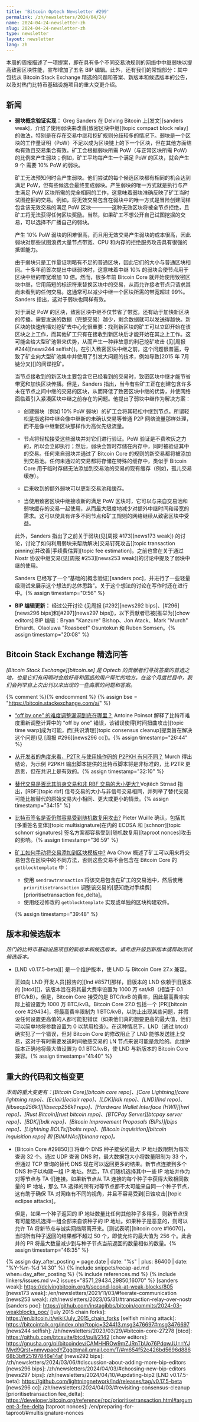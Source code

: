 ```yaml
---
title: 'Bitcoin Optech Newsletter #299'
permalink: /zh/newsletters/2024/04/24/
name: 2024-04-24-newsletter-zh
slug: 2024-04-24-newsletter-zh
type: newsletter
layout: newsletter
lang: zh
---
```

本周的周报描述了一项提案，即在具有多个不同交易池规则的网络中中继弱块以提高致密区块性能，宣布增加了五名 BIP 编辑。此外，还有我们的常规部分：其中包括从 Bitcoin Stack Exchange 精选的问题和答案、新版本和候选版本的公告，以及对热门比特币基础设施项目的重大变更介绍。

## 新闻

- **<!--Weak-blocks-proof--of-concept-implementation-->弱块概念验证实现：** Greg Sanders 在 Delving Bitcoin 上[发文][sanders weak]，介绍了使用弱块来改善[致密区块中继][topic compact block relay]的做法，特别是在存在交易中继和挖矿规则分歧较多的情况下。弱块是一个区块的工作量证明（PoW）不足以成为区块链上的下一个区块，但在其他方面结构有效且交易集合有效。矿工会根据弱块所需 PoW（与正常区块所需 PoW）的比例来产生弱块；例如，矿工平均每产生一个满足 PoW 的区块，就会产生 9 个 需要 10% PoW 的弱块。

  矿工无法预知何时会产生弱块。他们尝试的每个候选区块都有相同的机会达到满足 PoW，但有些候选会最终变成弱块。产生弱块的唯一方式就是执行与产生满足 PoW 区块所需的完全相同的工作，这意味着弱块准确反映了矿工当时试图挖掘的交易。例如，将无效交易包含在弱块中的唯一方式是冒险创建同样包含该无效交易的满足 PoW 区块————这种无效区块将被全节点拒绝，且矿工将无法获得任何区块奖励。当然，如果矿工不想公开自己试图挖掘的交易，可以选择不广播自己的弱块。

  产生 10% PoW 弱块的困难很高，而且用无效交易产生弱块的成本很高，因此弱块对那些试图浪费大量节点带宽、CPU 和内存的拒绝服务攻击具有很强的抵御能力。

  由于弱块只是工作量证明略有不足的普通区块，因此它们的大小与普通区块相同。十多年前首次提出中继弱块时，这意味着中继 10% 的弱块会使节点用于区块中继的带宽增加 10 倍。然而，很多年前 Bitcoin Core 就开始使用致密区块中继，它用简短的标识符来替换区块中的交易，从而允许接收节点只请求其尚未看到的任何交易。这通常可以减少中继一个区块所需的带宽超过 99%。Sanders 指出，这对于弱块也同样有效。 

  对于满足 PoW 的区块，致密区块中继不仅节省了带宽，还有助于加快新区块的传播。需要发送的数据（完整交易）越少，剩余数据就可以发送得越快。新区块的快速传播对挖矿去中心化很重要：找到新区块的矿工可以立即开始在该区块之上工作，而其他矿工只有在接收到新区块后才能开始在其之上工作。这可能会给大型矿池带来优势，从而产生一种非故意的利己挖矿攻击 (见[周报 #244][news244 selfish])。在引入致密区块中继之前，这个问题很普遍，导致了矿业向大型矿池集中并使用了引发大问题的技术，例如导致[2015 年 7月链分叉][]的间谍挖矿。

  当节点接收到的新区块主要包含它已经看到的交易时，致密区块中继才能节省带宽和加快区块传播。但是，Sanders 指出，当今有些矿工正在创建包含许多未在节点之间中继的交易的区块，从而降低了致密区块中继的优势，并使网络面临着引入紧凑区块中继之前存在的问题。他提出了弱块中继作为解决方案：

  - 创建弱块（例如 10% PoW 弱块）的矿工会将其轻松中继到节点。所谓轻松是指这种中继会像中继新的未确认交易等普通 P2P 网络流量那样处理，而不是像中继新区块那样作为高优先级流量。

  - 节点将轻松接受这些弱块并对它们进行验证。PoW 验证是不费吹灰之力的，所以会立即执行；然后，弱块会暂时存储在内存中，同时被验证其中的交易。任何来自弱块并通过了 Bitcoin Core 的规则的新交易都将被添加到交易池。任何未通过的交易都将存储在特殊的缓存中，类似于 Bitcoin Core 用于临时存储无法添加到交易池的交易的现有缓存（例如，孤儿交易缓存）。

  - 后来收到的额外弱块可以更新交易池和缓存。

  - 当使用致密区块中继接收新的满足 PoW 区块时，它可以与来自交易池和弱块缓存的交易一起使用，从而最大限度地减少对额外中继时间和带宽的需求。这可以使具有许多不同节点和矿工规则的网络继续从致密区块中受益。

  此外，Sanders 指出了之前关于弱块(见[周报 #173][news173 weak]) 的讨论，讨论了如何利用弱块来帮助解决[交易钉死攻击][topic transaction pinning]并改善[手续费估算][topic fee estimation]。之前也曾在关于通过 Nostr 协议中继交易(见[周报 #253][news253 weak])的讨论中提及了弱块中继的使用。

  Sanders 已经写了一个“基础的[概念验证][sanders poc]，并进行了一些轻量级测试来展示这个想法的总体思路”。关于这个想法的讨论在写作时还在进行中。{% assign timestamp="0:56" %}

- **<!--BIP-editors-update-->BIP 编辑更新：** 经过公开讨论 (见周报 [#292][news292 bips]、[#296][news296 bips]和[#297][news297 bips])，以下贡献者已被[推举为][chow editors] BIP 编辑：Bryan "Kanzure" Bishop、Jon Atack、Mark "Murch" Erhardt、Olaoluwa "Roasbeef" Osuntokun 和 Ruben Somsen。{% assign timestamp="20:08" %}

## Bitcoin Stack Exchange 精选问答

*[Bitcoin Stack Exchange][bitcoin.se] 是 Optech 的贡献者们寻找答案的首选之地，也是它们有闲暇时会给好奇和困惑的用户帮忙的地方。在这个月度栏目中，我们会列举自上次出刊以来出现的一些高票的问题和答案。*

{% comment %}<!-- https://bitcoin.stackexchange.com/search?tab=votes&q=created%3a1m..%20is%3aa
nswer -->{% endcomment %}
{% assign bse = "https://bitcoin.stackexchange.com/a/" %}

- [“off by one” 的难度调整漏洞到底在哪里？]({{bse}}20597)
  Antoine Poinsot 解释了比特币难度重新调整计算中的 “off by one” 错误，该错误使得[时间扭曲攻击][topic time warp]成为可能，而[共识清理][topic consensus cleanup]提案旨在解决这个问题(见
  [周报 #296][news296 cc])。{% assign timestamp="26:44" %}

- [从开发者的角度来看，P2TR 与使用操作码的 P2PKH 有何不同？]({{bse}}122548)
  Murch 得出结论，为示例 P2PKH 输出脚本提供的比特币脚本将是非标准的，比 P2TR 更昂贵，但在共识上是有效的。{% assign timestamp="32:10" %}

- [替代交易是否比其前身交易和非 RBF 交易的大小更大?   ]({{bse}}122473)
  Vojtěch Strnad 指出，[RBF][topic rbf] 信号交易的大小与非信号交易相同，并列举了替代交易可能比被替代的原始交易大小相同、更大或更小的情景。{% assign timestamp="34:15" %}

- [比特币签名是否仍然容易受到随机数复用攻击?]({{bse}}122621)
  Pieter Wuille 确认，包括其[多重签名变体][topic multisignature]在内的 ECDSA 和 [schnorr][topic schnorr signatures] 签名方案都容易受到[随机数复用][taproot nonces]攻击的影响。{% assign timestamp="36:59" %}

- [矿工如何手动将交易添加到区块模板中?]({{bse}}122725)
  Ava Chow 概述了矿工可以用来将交易包含在区块中的不同方法，否则这些交易不会包含在 Bitcoin Core 的
  `getblocktemplate` 中：

  - 使用 `sendrawtransaction` 将该交易包含在矿工的交易池中，然后使用 `prioritisetransaction` 调整该交易的[感知绝对手续费][prioritisetransaction fee_delta]。
  - 使用经过修改的 `getblocktemplate` 实现或单独的区块构建软件。

  {% assign timestamp="39:48" %}

## 版本和候选版本

*热门的比特币基础设施项目的新版本和候选版本。请考虑升级到新版本或帮助测试候选版本。*

- [LND v0.17.5-beta][] 是一个维护版本，使 LND 与 Bitcoin Core 27.x 兼容。

  正如向 LND 开发人员[报告的][lnd #8571]那样，旧版本的 LND 依赖于旧版本的 [btcd][]，该版本旨在将其最大费率设置为 1000 万 sat/kB（相当于 0.1 BTC/kB）。但是，Bitcoin Core 接受的是 BTC/kvB 的费率，因此最高费率实际上被设置为 1000 万 BTC/kvB。Bitcoin Core 27.0 包括一个 [PR][bitcoin core #29434]，将最高费率限制为 1 BTC/kvB，以防止出现某些问题，并假设任何设置更高值的人都可能犯错误（如果他们真的想要更高的最大值，他们可以简单地将参数设置为 0 以禁用检查）。在这种情况下，LND（通过 btcd）确实犯了一个错误，但对 Bitcoin Core 的修改阻止了 LND 能够发送链上交易，这对于有时需要发送时间敏感交易的 LN 节点来说可能是危险的。此维护版本正确地将最大值设置为 0.1 BTC/kvB，使 LND 与新版本的 Bitcoin Core 兼容。{% assign timestamp="41:40" %}

## 重大的代码和文档变更

_本周的重大变更有：[Bitcoin Core][bitcoin core repo]、[Core Lightning][core lightning repo]、[Eclair][eclair repo]、[LDK][ldk repo]、[LND][lnd repo]、[libsecp256k1][libsecp256k1 repo]、[Hardware Wallet Interface (HWI)][hwi repo]、[Rust Bitcoin][rust bitcoin repo]、[BTCPay Server][btcpay server repo]、[BDK][bdk repo]、[Bitcoin Improvement Proposals (BIPs)][bips repo]、[Lightning BOLTs][bolts repo]、[Bitcoin Inquisition][bitcoin inquisition repo] 和 [BINANAs][binana
repo]。_

- [Bitcoin Core #29850][] 将单个 DNS 种子接受的最大 IP 地址数限制为每次查询 32 个。通过 UDP 查询 DNS 时，最大数据包大小将数量限制为 33 个，但通过 TCP 查询的替代 DNS 现在可以返回更多的结果。新节点连接到多个 DNS 种子以构建一组 IP 地址。然后，TA 们随机选择其中一些 IP 地址并作为对等节点与 TA 们连接。如果新节点从 TA 连接的每个种子中获得大致相同数量的 IP 地址，那么 TA 选择的所有对等节点都不太可能来自同一个种子节点，这有助于确保 TA 对网络有不同的视角，并且不容易受到[日蚀攻击][topic eclipse
  attacks]。

  但是，如果一个种子返回的 IP 地址数量比任何其他种子多得多，则新节点很有可能随机选择一组全部来自该种子的 IP 地址。如果种子是恶意的，则可以允许 TA 将新节点与诚实网络隔离开来。[测试表明][bitcoin core #16070]，当时所有种子返回的结果都不超过 50 个，即使允许的最大值为 256 个。此合并的 PR 将最大数量减少到与种子节点当前返回的数量相似的数量。{% assign timestamp="46:35" %}

{% assign day_after_posting = page.date | date: "%s" | plus: 86400 | date: "%Y-%m-%d 14:30" %}
{% include snippets/recap-ad.md when=day_after_posting %}
{% include references.md %}
{% include linkers/issues.md v=2 issues="8571,29434,29850,16070" %}
[sanders weak]: https://delvingbitcoin.org/t/second-look-at-weak-blocks/805
[news173 weak]: /en/newsletters/2021/11/03/#feerate-communication
[news253 weak]: /zh/newsletters/2023/05/31/#transaction-relay-over-nostr
[sanders poc]: https://github.com/instagibbs/bitcoin/commits/2024-03-weakblocks_poc/
[july 2015 chain forks]: https://en.bitcoin.it/wiki/July_2015_chain_forks
[selfish mining attack]: https://bitcointalk.org/index.php?topic=324413.msg3476697#msg3476697
[news244 selfish]: /zh/newsletters/2023/03/29/#bitcoin-core-27278
[btcd]: https://github.com/btcsuite/btcd/pull/2142
[chow editors]: https://gnusha.org/pi/bitcoindev/CAMHHROw9mZJRnTbUo76PdqwJU==YJMvd9Qrst+nmyypaedYZgg@mail.gmail.com/T/#m654f52c426bd5696d88668b3bff25197846e14af
[news292 bips]: /zh/newsletters/2024/03/06/#discussion-about-adding-more-bip-editors
[news296 bips]: /zh/newsletters/2024/04/03/#choosing-new-bip-editors
[news297 bips]: /zh/newsletters/2024/04/10/#updating-bip2
[LND v0.17.5-beta]: https://github.com/lightningnetwork/lnd/releases/tag/v0.17.5-beta
[news296 cc]: /zh/newsletters/2024/04/03/#revisiting-consensus-cleanup
[prioritisetransaction fee_delta]: https://developer.bitcoin.org/reference/rpc/prioritisetransaction.html#argument-3-fee-delta
[taproot nonces]: /en/preparing-for-taproot/#multisignature-nonces
